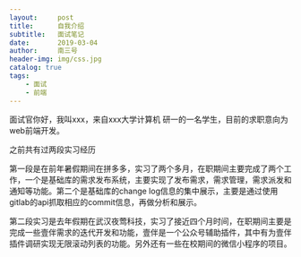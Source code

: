 ```yaml
---
layout:     post
title:      自我介绍
subtitle:   面试笔记
date:       2019-03-04
author:     南三号
header-img: img/css.jpg
catalog: true
tags:
    - 面试
    - 前端
---
```


面试官你好，我叫xxx，来自xxx大学计算机 研一的一名学生，目前的求职意向为web前端开发。

之前共有过两段实习经历

第一段是在前年暑假期间在拼多多，实习了两个多月，在职期间主要完成了两个工作，一个是基础库的需求发布系统，主要实现了发布需求，需求管理，需求派发和通知等功能。第二个是基础库的change log信息的集中展示，主要是通过使用gitlab的api抓取相应的commit信息，再做分析和展示。



第二段实习是去年假期在武汉夜莺科技，实习了接近四个月时间，在职期间主要是完成一些壹伴需求的迭代开发和功能，壹伴是一个公众号辅助插件，其中有为壹伴插件调研实现无限滚动列表的功能。另外还有一些在校期间的微信小程序的项目。